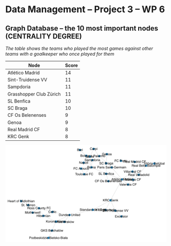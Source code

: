 # Data Management – Project 3 – WP 6
## Graph Database – the 10 most important nodes (CENTRALITY DEGREE)

*The table shows the teams who played the most games against other teams with a goalkeeper who once played for them*

| Node | Score |
| ------ | ------ |
| Atlético Madrid | 14 |
| Sint-Truidense VV | 11 |
| Sampdoria | 11 |
| Grasshopper Club Zürich | 11 |
| SL Benfica | 10 |
| SC Braga | 10 |
| CF Os Belenenses | 9 |
| Genoa | 9 |
| Real Madrid CF | 8 |
| KRC Genk | 8 |

![](Extras/SharedGoalkeeper.png)